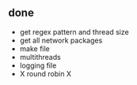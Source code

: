 ## done

  - get regex pattern and thread size
  - get all network packages
  - make file
  - multithreads
  - logging file
  - X round robin X
